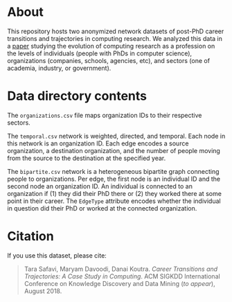 # About

This repository hosts two anonymized network datasets of post-PhD career transitions and trajectories in computing research. We analyzed this data in a [paper](https://arxiv.org/abs/1805.06534) studying the evolution of computing research as a profession on the levels of individuals (people with PhDs in computer science), organizations (companies, schools, agencies, etc), and sectors (one of academia, industry, or government). 

# Data directory contents

The ```organizations.csv``` file maps organization IDs to their respective sectors.

The ```temporal.csv``` network is weighted, directed, and temporal.
Each node in this network is an organization ID. 
Each edge encodes a source organization, a destination organization, and the number of people moving from the source to the destination at the specified year. 

The ```bipartite.csv``` network is a heterogeneous bipartite graph connecting people to organizations. 
Per edge, the first node is an individual ID and the second node an organization ID. 
An individual is connected to an organization if (1) they did their PhD there or (2) they worked there at some point in their career. 
The ```EdgeType``` attribute encodes whether the individual in question did their PhD or worked at the connected organization.

# Citation

If you use this dataset, please cite:

> Tara Safavi, Maryam Davoodi, Danai Koutra. _Career Transitions and Trajectories: A Case Study in Computing_. ACM SIGKDD International Conference on Knowledge Discovery and Data Mining (_to appear_), August 2018.


